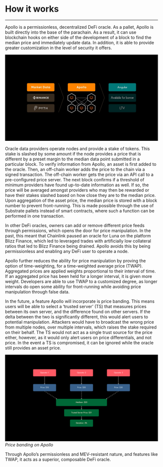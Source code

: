 # How it works

---

Apollo is a permissionless, decentralized DeFi oracle. As a pallet, Apollo is built directly into the base of the 
parachain. As a result, it can use blockchain hooks on either side of the development of a block to find the median 
price and immediately update data. In addition, it is able to provide greater customization in the level of security it 
offers.


![apollo_architecture](./apollo-architecture.png)


Oracle data providers operate nodes and provide a stake of tokens. This stake is slashed by some amount if the node 
provides a price that is different by a preset margin to the median data point submitted in a particular block. To 
verify information from Apollo, an asset is first added to the oracle. Then, an off-chain worker adds the price to the 
chain via a signed transaction. The off-chain worker gets the price via an API call to a pre-configured price server. 
The next block confirms if a threshold of minimum providers have found up-to-date information as well. If so, the price 
will be averaged amongst providers who may then be rewarded or have their stakes slashed based on how close they are to 
the median price. Upon aggregation of the asset price, the median price is stored with a block number to prevent 
front-running. This is made possible through the use of Substrate pallets instead of smart contracts, where such a 
function can be performed in one transaction.

In other DeFi oracles, owners can add or remove different price feeds through permissions, which opens the door for 
price manipulation. In the past, this meant that Chainlink paused an oracle for Luna on the platform Blizz Finance, 
which led to leveraged trades with artificially low collateral ratios that led to Blizz Finance being drained. 
Apollo avoids this by being permissionless and enabling any DeFi user to operate a node.

Apollo further reduces the ability for price manipulation by proving the option of time-weighting, for a time-weighted 
average price (TWAP). Aggregated prices are applied weights proportional to their interval of time. If an aggregated 
price has been held for a longer interval, it is given more weight. Developers are able to use TWAP to a customized 
degree, as longer intervals do open some ability for front-running while avoiding price manipulation through false data. 

In the future, a feature Apollo will incorporate is price banding. This means users will be able to select a 
‘trusted server’ (TS) that measures prices between its own server, and the difference found on other servers. 
If the delta between the two is significantly different, this would alert users to potential manipulation. 
Attackers would have to broadcast the wrong price from multiple nodes, over multiple intervals, which raises the stake 
required on their behalf. The TS would not act as a single trust source for the price either, however, as it would only 
alert users on price differentials, and not price. In the event a TS is compromised, it can be ignored while the oracle 
still provides an asset price.


![price_bonding_apollo](./price-bonding-apollo.png)
_Price banding on Apollo_


Through Apollo’s permissionless and MEV-resistant nature, and features like TWAP, it acts as a superior, composable DeFi
oracle.
